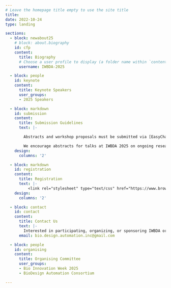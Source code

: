 ```yaml
---
# Leave the homepage title empty to use the site title
title:
date: 2022-10-24
type: landing

sections:
  - block: newabout25
    # block: about.biography
    id: cfp
    content:
      title: Biography
      # Choose a user profile to display (a folder name within `content/authors/`)
      username: IWBDA-2025

  - block: people
    id: keynote
    content:
      title: Keynote Speakers
      user_groups:
      - 2025 Speakers

  - block: markdown
    id: submission
    content:
      title: Submission Guidelines
      text: |-

        Abstracts and workshop proposals must be submitted via [EasyChair](https://easychair.org/conferences/?conf=iwbda25). Submissions cannot exceed two pages (excluding figures and tables). If you do not have an EasyChair account, please create one by following the instructions specified [here](https://easychair.org/help/account_creation).

        We encourage abstracts for talks at IWBDA 2025 on ongoing research that may be submitted as a full journal paper later. We are currently in talks with ACS Synthetic Biology to set up a special issue on bio-design automation for such extended journal submissions.
    design:
      columns: '2'

  - block: markdown
    id: registration
    content:
      title: Registration
      text: |-
          <link rel="stylesheet" type="text/css" href="https://www.brownpapertickets.com/widget_v671.css" /> <DIV ID="bpt_eventbody"><CENTER><BR><BR>Brown Paper Tickets Ticket Widget Loading...<BR><BR><A HREF="https://www.brownpapertickets.com/event/6694087">Click Here</A> to visit the Brown Paper Tickets event page.</CENTER><BR><BR></DIV> <script src="https://www.brownpapertickets.com/eventwidget.js?event=6694087&nodescription=1" type="text/javascript" language="javascript"></script> <script src="https://www.brownpapertickets.com/widget_v671.js?event=6694087" type="text/javascript" language="javascript"></script>
    design:
      columns: '2'

  - block: contact
    id: contact
    content:
      title: Contact Us
      text: |-
        Interested in participating, organizing, or sponsoring IWBDA or Bio Innovation Week? Reach out to us for more information on how you can get involved in IWBDA, IWBMA, the Nona Works Hackathon, or SBOL Workshops. We look forward to hearing from you!
      email: bio.design.automation.inc@gmail.com

  - block: people
    id: organising
    content:
      title: Organising Committee
      user_groups:
      - Bio Innovation Week 2025
      - BioDesign Automation Consortium

---
```

